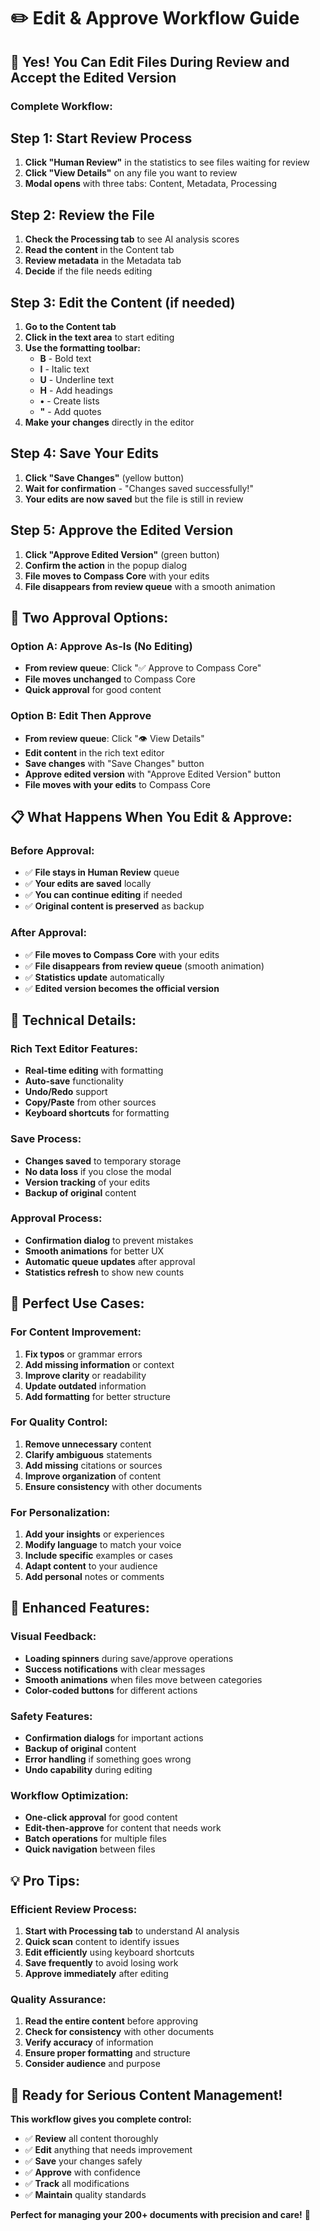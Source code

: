 # ✏️ Edit & Approve Workflow Guide

## 🎯 **Yes! You Can Edit Files During Review and Accept the Edited Version**

### **Complete Workflow:**

## **Step 1: Start Review Process**
1. **Click "Human Review"** in the statistics to see files waiting for review
2. **Click "View Details"** on any file you want to review
3. **Modal opens** with three tabs: Content, Metadata, Processing

## **Step 2: Review the File**
1. **Check the Processing tab** to see AI analysis scores
2. **Read the content** in the Content tab
3. **Review metadata** in the Metadata tab
4. **Decide** if the file needs editing

## **Step 3: Edit the Content (if needed)**
1. **Go to the Content tab**
2. **Click in the text area** to start editing
3. **Use the formatting toolbar:**
   - **B** - Bold text
   - **I** - Italic text
   - **U** - Underline text
   - **H** - Add headings
   - **•** - Create lists
   - **"** - Add quotes
4. **Make your changes** directly in the editor

## **Step 4: Save Your Edits**
1. **Click "Save Changes"** (yellow button)
2. **Wait for confirmation** - "Changes saved successfully!"
3. **Your edits are now saved** but the file is still in review

## **Step 5: Approve the Edited Version**
1. **Click "Approve Edited Version"** (green button)
2. **Confirm the action** in the popup dialog
3. **File moves to Compass Core** with your edits
4. **File disappears from review queue** with a smooth animation

## **🎯 Two Approval Options:**

### **Option A: Approve As-Is (No Editing)**
- **From review queue**: Click "✅ Approve to Compass Core"
- **File moves unchanged** to Compass Core
- **Quick approval** for good content

### **Option B: Edit Then Approve**
- **From review queue**: Click "👁️ View Details"
- **Edit content** in the rich text editor
- **Save changes** with "Save Changes" button
- **Approve edited version** with "Approve Edited Version" button
- **File moves with your edits** to Compass Core

## **📋 What Happens When You Edit & Approve:**

### **Before Approval:**
- ✅ **File stays in Human Review** queue
- ✅ **Your edits are saved** locally
- ✅ **You can continue editing** if needed
- ✅ **Original content is preserved** as backup

### **After Approval:**
- ✅ **File moves to Compass Core** with your edits
- ✅ **File disappears from review queue** (smooth animation)
- ✅ **Statistics update** automatically
- ✅ **Edited version becomes the official version**

## **🔧 Technical Details:**

### **Rich Text Editor Features:**
- **Real-time editing** with formatting
- **Auto-save** functionality
- **Undo/Redo** support
- **Copy/Paste** from other sources
- **Keyboard shortcuts** for formatting

### **Save Process:**
- **Changes saved** to temporary storage
- **No data loss** if you close the modal
- **Version tracking** of your edits
- **Backup of original** content

### **Approval Process:**
- **Confirmation dialog** to prevent mistakes
- **Smooth animations** for better UX
- **Automatic queue updates** after approval
- **Statistics refresh** to show new counts

## **🎯 Perfect Use Cases:**

### **For Content Improvement:**
1. **Fix typos** or grammar errors
2. **Add missing information** or context
3. **Improve clarity** or readability
4. **Update outdated** information
5. **Add formatting** for better structure

### **For Quality Control:**
1. **Remove unnecessary** content
2. **Clarify ambiguous** statements
3. **Add missing** citations or sources
4. **Improve organization** of content
5. **Ensure consistency** with other documents

### **For Personalization:**
1. **Add your insights** or experiences
2. **Modify language** to match your voice
3. **Include specific** examples or cases
4. **Adapt content** to your audience
5. **Add personal** notes or comments

## **🚀 Enhanced Features:**

### **Visual Feedback:**
- **Loading spinners** during save/approve operations
- **Success notifications** with clear messages
- **Smooth animations** when files move between categories
- **Color-coded buttons** for different actions

### **Safety Features:**
- **Confirmation dialogs** for important actions
- **Backup of original** content
- **Error handling** if something goes wrong
- **Undo capability** during editing

### **Workflow Optimization:**
- **One-click approval** for good content
- **Edit-then-approve** for content that needs work
- **Batch operations** for multiple files
- **Quick navigation** between files

## **💡 Pro Tips:**

### **Efficient Review Process:**
1. **Start with Processing tab** to understand AI analysis
2. **Quick scan** content to identify issues
3. **Edit efficiently** using keyboard shortcuts
4. **Save frequently** to avoid losing work
5. **Approve immediately** after editing

### **Quality Assurance:**
1. **Read the entire content** before approving
2. **Check for consistency** with other documents
3. **Verify accuracy** of information
4. **Ensure proper formatting** and structure
5. **Consider audience** and purpose

## **🎉 Ready for Serious Content Management!**

**This workflow gives you complete control:**
- ✅ **Review** all content thoroughly
- ✅ **Edit** anything that needs improvement
- ✅ **Save** your changes safely
- ✅ **Approve** with confidence
- ✅ **Track** all modifications
- ✅ **Maintain** quality standards

**Perfect for managing your 200+ documents with precision and care!** 🚀
